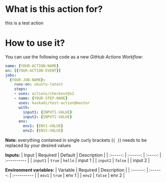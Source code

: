 # What is this action for?

this is a test action

# How to use it?

You can use the following code as a new _GitHub Actions Workflow_:

```yaml
name: {YOUR-ACTION-NAME}
on: [{YOUR-ACTION-EVENT}]
jobs:
  {YOUR-JOB-NAME}:
    runs-on: ubuntu-latest
    steps:
    - uses: actions/checkout@v2
    - name: {YOUR-STEP-NAME}
      uses: kaskadi/test-action@master
      with:
        input1: {INPUT1-VALUE}
        input2: {INPUT2-VALUE}
      env:
        env1: {ENV1-VALUE}
        env2: {ENV2-VALUE}
```

**Note:** everything contained in single curly brackets (`{ }`) needs to be replaced by your desired values

**Inputs:**
|   Input  | Required | Default | Description |
| :------: | :------: | :-----: | :---------- |
| `input1` |  `true`  | `hello` | input 1     |
| `input2` |  `false` |         | input 2     |

**Environment variables:**
| Variable | Required | Description |
| :------: | :------: | :---------- |
|  `env1`  |  `true`  | env 1       |
|  `env2`  |  `false` | env 2       |
